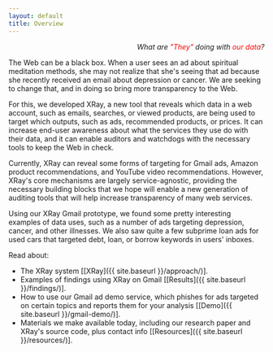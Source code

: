 ```yaml
---
layout: default
title: Overview
---
```


<p class="message" align="right">
  <i>What are <font color="red">"They"</font> doing with
     <font color="red">our data</font>?</i>
</p>

The Web can be a black box. When a user sees an ad about spiritual
meditation methods, she may not realize that she's seeing that ad
because she recently received an email about depression or cancer.
We are seeking to change that, and in doing so bring more transparency
to the Web.

For this, we developed XRay, a new tool that reveals which
data in a web account, such as emails, searches, or viewed products,
are being used to target which outputs, such as ads, recommended
products, or prices.  It can increase end-user awareness about
what the services they use do with their data, and it can enable auditors
and watchdogs with the necessary tools to keep the Web in check.

Currently, XRay can reveal some forms of targeting for Gmail ads,
Amazon product recommendations, and YouTube video recommendations.
However, XRay's core mechanisms are largely service-agnostic, providing
the necessary building blocks that we hope will enable a new generation
of auditing tools that will help increase transparency of many web
services.

Using our XRay Gmail prototype, we found some pretty interesting
examples of data uses, such as a number of ads targeting depression,
cancer, and other illnesses.  We also saw quite a few subprime loan ads
for used cars that targeted debt, loan, or borrow keywords in users'
inboxes.

<!--
Privacy has all but disappeared in today's data-driven world.
This is due to users who are often too eager to share their data online
and Web services that are too eager to collect and use their information.
Our approach is to <font color="blue"><b>increase transparency</b></font>
of what Web services do with users' data -- what data they collect, for what
purposes they are using it, and with whom they share it -- thereby empowering
users, and auditors on their behalf, to reach informed conclusions about
the services they use.  We are releasing <font color="blue"><b>XRay</b></font>,
a first tool that reveals how Web services use our data (such as emails or
searches) to target various outputs (such as ads or recommendations).
-->

Read about:

* The XRay system [[XRay]({{ site.baseurl }}/approach/)].
* Examples of findings using XRay on Gmail [[Results]({{ site.baseurl }}/findings/)].
* How to use our Gmail ad demo service, which phishes for ads
targeted on certain topics and reports them for your analysis
[[Demo]({{ site.baseurl }}/gmail-demo/)].
* Materials we make available today, including our research paper
and XRay's source code, plus contact info [[Resources]({{ site.baseurl }}/resources/)].

